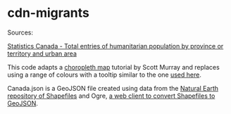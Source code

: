 cdn-migrants
============
Sources: 

<a href="http://data.gc.ca/data/en/dataset/86ff3e0e-bef4-4257-88ea-7fe5fdba3f5c">Statistics Canada - Total entries of humanitarian population by province or territory and urban area </a>

This code adapts a <a href="https://github.com/alignedleft/d3-book/blob/master/chapter_12/05_choropleth.html">choropleth map</a> tutorial by Scott Murray
and replaces using a range of colours with a tooltip similar to the one <a href="http://bl.ocks.org/radiocontrolled/7032353"> used here</a>.

Canada.json is a GeoJSON file created using data from the <a href="http://www.naturalearthdata.com/">Natural Earth repository of Shapefiles</a> and Ogre, 
<a href="http://ogre.adc4gis.com/">a web client to convert Shapefiles to GeoJSON</a>.

